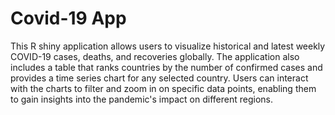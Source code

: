 # Covid-19 App

This R shiny application allows users to visualize historical and latest weekly COVID-19 cases, deaths, and recoveries globally.
The application also includes a table that ranks countries by the number of confirmed cases and provides a time series chart for any selected country.
Users can interact with the charts to filter and zoom in on specific data points, enabling them to gain insights into the pandemic's impact on different regions.